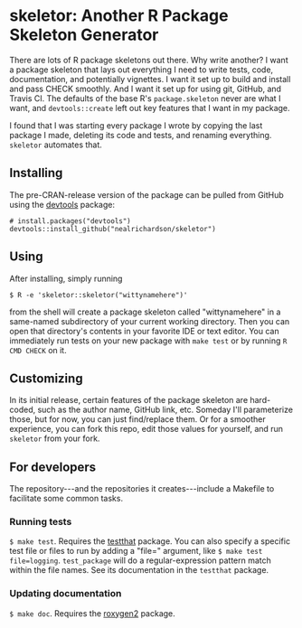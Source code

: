 # skeletor: Another R Package Skeleton Generator

There are lots of R package skeletons out there. Why write another? I want a package skeleton that lays out everything I need to write tests, code, documentation, and potentially vignettes. I want it set up to build and install and pass CHECK smoothly. And I want it set up for using git, GitHub, and Travis CI. The defaults of the base R's `package.skeleton` never are what I want, and `devtools::create` left out key features that I want in my package.

I found that I was starting every package I wrote by copying the last package I made, deleting its code and tests, and renaming everything. `skeletor` automates that.

## Installing

The pre-CRAN-release version of the package can be pulled from GitHub using the [devtools](https://github.com/hadley/devtools) package:

    # install.packages("devtools")
    devtools::install_github("nealrichardson/skeletor")

## Using

After installing, simply running

    $ R -e 'skeletor::skeletor("wittynamehere")'

from the shell will create a package skeleton called "wittynamehere" in a same-named subdirectory of your current working directory. Then you can open that directory's contents in your favorite IDE or text editor. You can immediately run tests on your new package with `make test` or by running `R CMD CHECK` on it.

## Customizing

In its initial release, certain features of the package skeleton are hard-coded, such as the author name, GitHub link, etc. Someday I'll parameterize those, but for now, you can just find/replace them. Or for a smoother experience, you can fork this repo, edit those values for yourself, and run `skeletor` from your fork.

## For developers

The repository---and the repositories it creates---include a Makefile to facilitate some common tasks.

### Running tests

`$ make test`. Requires the [testthat](https://github.com/hadley/testthat) package. You can also specify a specific test file or files to run by adding a "file=" argument, like `$ make test file=logging`. `test_package` will do a regular-expression pattern match within the file names. See its documentation in the `testthat` package.

### Updating documentation

`$ make doc`. Requires the [roxygen2](https://github.com/klutometis/roxygen) package.
